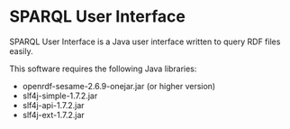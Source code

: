 SPARQL User Interface
===

SPARQL User Interface is a Java user interface written to query RDF files easily.

This software requires the following Java libraries:
* openrdf-sesame-2.6.9-onejar.jar (or higher version)
* slf4j-simple-1.7.2.jar
* slf4j-api-1.7.2.jar
* slf4j-ext-1.7.2.jar
